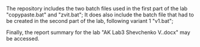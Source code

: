The repository includes the two batch files used in the first part of the lab "copypaste.bat" and "zvit.bat";
It does also include the batch file that had to be created in the second part of the lab, following variant 1 "v1.bat";

Finally, the report summary for the lab "AK Lab3 Shevchenko V..docx" may be accessed.


